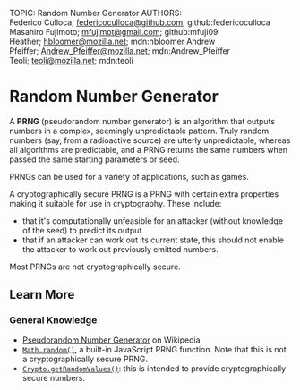 TOPIC: Random Number Generator
AUTHORS: Federico Culloca; federicoculloca@github.com; github:federicoculloca
         Masahiro Fujimoto; mfujimot@gmail.com; github:mfuji09
         Heather; hbloomer@mozilla.net; mdn:hbloomer
         Andrew Pfeiffer; Andrew_Pfeiffer@mozilla.net; mdn:Andrew_Pfeiffer
         Teoli; teoli@mozilla.net; mdn:teoli

# Random Number Generator

A **PRNG** (pseudorandom number generator) is an algorithm that outputs numbers in a
complex, seemingly unpredictable pattern. Truly random numbers (say, from a radioactive
source) are utterly unpredictable, whereas all algorithms are predictable, and a PRNG
returns the same numbers when passed the same starting parameters or seed.

PRNGs can be used for a variety of applications, such as games.

A cryptographically secure PRNG is a PRNG with certain extra properties making it
suitable for use in cryptography. These include:

- that it's computationally unfeasible for an attacker (without knowledge of the seed)
to predict its output
- that if an attacker can work out its current state, this should not enable the
attacker to work out previously emitted numbers.

Most PRNGs are not cryptographically secure.

## Learn More

### General Knowledge

- [Pseudorandom Number Generator](https://en.wikipedia.org/wiki/Pseudorandom%20number%20generator)
on Wikipedia
- [`Math.random()`](https://wiki.developer.mozilla.org/en-US/docs/Web/JavaScript/Reference/Global_Objects/Math/random),
a built-in JavaScript PRNG function. Note that this is not a cryptographically
secure PRNG.
- [`Crypto.getRandomValues()`](https://wiki.developer.mozilla.org/en-US/docs/Web/API/Crypto/getRandomValues):
this is intended to provide cryptographically secure numbers.
